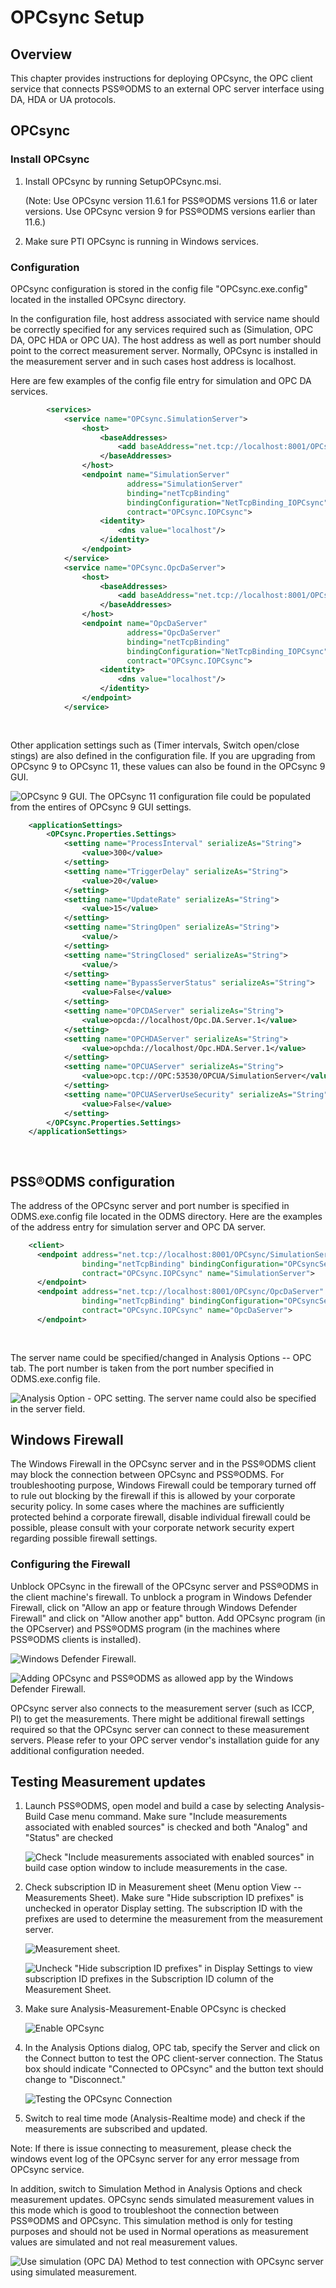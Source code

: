 # OPCsync Setup

## Overview

This chapter provides instructions for deploying OPCsync, the OPC client
service that connects PSS®ODMS to an external OPC server interface using
DA, HDA or UA protocols.

## OPCsync

### Install OPCsync

1.  Install OPCsync by running SetupOPCsync.msi.

    (Note: Use OPCsync version 11.6.1 for PSS®ODMS versions 11.6 or
    later versions. Use OPCsync version 9 for PSS®ODMS versions earlier
    than 11.6.)

2.  Make sure PTI OPCsync is running in Windows services.

### Configuration

OPCsync configuration is stored in the config file "OPCsync.exe.config"
located in the installed OPCsync directory.

In the configuration file, host address associated with service name
should be correctly specified for any services required such as
(Simulation, OPC DA, OPC HDA or OPC UA). The host address as well as
port number should point to the correct measurement server. Normally,
OPCsync is installed in the measurement server and in such cases host
address is localhost.

Here are few examples of the config file entry for simulation and OPC DA
services.

``` XML
        <services>
            <service name="OPCsync.SimulationServer">
                <host>
                    <baseAddresses>
                        <add baseAddress="net.tcp://localhost:8001/OPCsync"/>
                    </baseAddresses>
                </host>
                <endpoint name="SimulationServer"
                          address="SimulationServer"
                          binding="netTcpBinding"
                          bindingConfiguration="NetTcpBinding_IOPCsync"
                          contract="OPCsync.IOPCsync">
                    <identity>
                        <dns value="localhost"/>
                    </identity>
                </endpoint>
            </service>
            <service name="OPCsync.OpcDaServer">
                <host>
                    <baseAddresses>
                        <add baseAddress="net.tcp://localhost:8001/OPCsync"/>
                    </baseAddresses>
                </host>
                <endpoint name="OpcDaServer"
                          address="OpcDaServer"
                          binding="netTcpBinding"
                          bindingConfiguration="NetTcpBinding_IOPCsync"
                          contract="OPCsync.IOPCsync">
                    <identity>
                        <dns value="localhost"/>
                    </identity>
                </endpoint>
            </service>
      
      
```

Other application settings such as (Timer intervals, Switch open/close
stings) are also defined in the configuration file. If you are upgrading
from OPCsync 9 to OPCsync 11, these values can also be found in the
OPCsync 9 GUI.

![OPCsync 9 GUI. The OPCsync 11 configuration file could be populated
from the entires of OPCsync 9 GUI settings.](/images/OPC9_GUI.PNG)

``` XML
    <applicationSettings>
        <OPCsync.Properties.Settings>
            <setting name="ProcessInterval" serializeAs="String">
                <value>300</value>
            </setting>
            <setting name="TriggerDelay" serializeAs="String">
                <value>20</value>
            </setting>
            <setting name="UpdateRate" serializeAs="String">
                <value>15</value>
            </setting>
            <setting name="StringOpen" serializeAs="String">
                <value/>
            </setting>
            <setting name="StringClosed" serializeAs="String">
                <value/>
            </setting>
            <setting name="BypassServerStatus" serializeAs="String">
                <value>False</value>
            </setting>
            <setting name="OPCDAServer" serializeAs="String">
                <value>opcda://localhost/Opc.DA.Server.1</value>
            </setting>
            <setting name="OPCHDAServer" serializeAs="String">
                <value>opchda://localhost/Opc.HDA.Server.1</value>
            </setting>
            <setting name="OPCUAServer" serializeAs="String">
                <value>opc.tcp://OPC:53530/OPCUA/SimulationServer</value>
            </setting>
            <setting name="OPCUAServerUseSecurity" serializeAs="String">
                <value>False</value>
            </setting>
        </OPCsync.Properties.Settings>
    </applicationSettings>
      
      
```

## PSS®ODMS configuration

The address of the OPCsync server and port number is specified in
ODMS.exe.config file located in the ODMS directory. Here are the
examples of the address entry for simulation server and OPC DA server.

``` XML
    <client>
      <endpoint address="net.tcp://localhost:8001/OPCsync/SimulationServer"
                binding="netTcpBinding" bindingConfiguration="OPCsyncServer"
                contract="OPCsync.IOPCsync" name="SimulationServer">
      </endpoint>
      <endpoint address="net.tcp://localhost:8001/OPCsync/OpcDaServer"
                binding="netTcpBinding" bindingConfiguration="OPCsyncServer"
                contract="OPCsync.IOPCsync" name="OpcDaServer">
      </endpoint>
      
      
```

The server name could be specified/changed in Analysis Options -- OPC
tab. The port number is taken from the port number specified in
ODMS.exe.config file.

![Analysis Option - OPC setting. The server name could also be specified
in the server field.](/images/Analysis_Option_OPC.PNG)

## Windows Firewall

The Windows Firewall in the OPCsync server and in the PSS®ODMS client
may block the connection between OPCsync and PSS®ODMS. For
troubleshooting purpose, Windows Firewall could be temporary turned off
to rule out blocking by the firewall if this is allowed by your
corporate security policy. In some cases where the machines are
sufficiently protected behind a corporate firewall, disable individual
firewall could be possible, please consult with your corporate network
security expert regarding possible firewall settings.

### Configuring the Firewall

Unblock OPCsync in the firewall of the OPCsync server and PSS®ODMS in
the client machine's firewall. To unblock a program in Windows Defender
Firewall, click on "Allow an app or feature through Windows Defender
Firewall" and click on "Allow another app" button. Add OPCsync program
(in the OPCserver) and PSS®ODMS program (in the machines where PSS®ODMS
clients is installed).

![Windows Defender Firewall.](/images/FirewallWindows.PNG)

![Adding OPCsync and PSS®ODMS as allowed app by the Windows Defender
Firewall.](/images/FirewallOPC_ODMS.PNG)

OPCsync server also connects to the measurement server (such as ICCP,
PI) to get the measurements. There might be additional firewall settings
required so that the OPCsync server can connect to these measurement
servers. Please refer to your OPC server vendor\'s installation guide
for any additional configuration needed.

## Testing Measurement updates

1.  Launch PSS®ODMS, open model and build a case by selecting Analysis-
    Build Case menu command. Make sure "Include measurements associated
    with enabled sources" is checked and both "Analog" and "Status" are
    checked

    ![Check "Include measurements associated with enabled sources" in
    build case option window to include measurements in the
    case.](/images/BuildCaseOption1.PNG)

2.  Check subscription ID in Measurement sheet (Menu option View --
    Measurements Sheet). Make sure \"Hide subscription ID prefixes\" is
    unchecked in operator Display setting. The subscription ID with the
    prefixes are used to determine the measurement from the measurement
    server.

    ![Measurement sheet.](/images/MeasurementSheet.PNG)

    ![Uncheck \"Hide subscription ID prefixes\" in Display Settings to
    view subscription ID prefixes in the Subscription ID column of the
    Measurement Sheet.](/images/DisplaySettings.PNG)

3.  Make sure Analysis-Measurement-Enable OPCsync is checked

    ![Enable OPCsync](/images/EnableOPCsync.PNG)

4.  In the Analysis Options dialog, OPC tab, specify the Server and
    click on the Connect button to test the OPC client-server
    connection. The Status box should indicate \"Connected to OPCsync\"
    and the button text should change to \"Disconnect.\"

    ![Testing the OPCsync Connection](/images/ServerConnect.PNG)

5.  Switch to real time mode (Analysis-Realtime mode) and check if the
    measurements are subscribed and updated.

Note: If there is issue connecting to measurement, please check the
windows event log of the OPCsync server for any error message from
OPCsync service.

In addition, switch to Simulation Method in Analysis Options and check
measurement updates. OPCsync sends simulated measurement values in this
mode which is good to troubleshoot the connection between PSS®ODMS and
OPCsync. This simulation method is only for testing purposes and should
not be used in Normal operations as measurement values are simulated and
not real measurement values.

![Use simulation (OPC DA) Method to test connection with OPCsync server
using simulated measurement.](/images/SimulationOPCDA.PNG)
